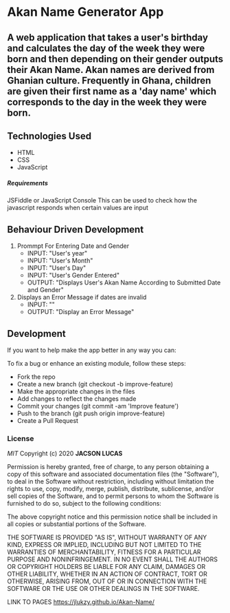 # Akan Name Generator App

## A web application that takes a user's birthday and calculates the day of the week they were born and then depending on their gender outputs their Akan Name. Akan names are derived from Ghanian culture. Frequently in Ghana, children are given their first name as a 'day name' which corresponds to the day in the week they were born.

## Technologies Used

- HTML 
- CSS
- JavaScript

##### Requirements

JSFiddle or JavaScript Console
This can be used to check how the javascript responds when certain values are input
 
## Behaviour Driven Development

1. Prommpt For Entering Date and Gender
   - INPUT: "User's year"
   - INPUT: "User's Month"
   - INPUT: "User's Day"
   - INPUT: "User's Gender Entered"
   - OUTPUT: "Displays User's Akan Name According to Submitted Date and Gender"
2. Displays an Error Message if dates are invalid
   - INPUT: "" 
   - OUTPUT: "Display an Error Message" 

## Development

If you want to help make the app better in any way you can:

To fix a bug or enhance an existing module, follow these steps:
- Fork the repo
- Create a new branch (git checkout -b improve-feature)
- Make the appropriate changes in the files
- Add changes to reflect the changes made
- Commit your changes (git commit -am 'Improve feature')
- Push to the branch (git push origin improve-feature)
- Create a Pull Request

### License

*MIT*
Copyright (c) 2020 **JACSON LUCAS**

Permission is hereby granted, free of charge, to any person obtaining a copy of this software and associated documentation files (the "Software"), to deal in the Software without restriction, including without limitation the rights to use, copy, modify, merge, publish, distribute, sublicense, and/or sell copies of the Software, and to permit persons to whom the Software is furnished to do so, subject to the following conditions:

The above copyright notice and this permission notice shall be included in all copies or substantial portions of the Software.

THE SOFTWARE IS PROVIDED "AS IS", WITHOUT WARRANTY OF ANY KIND, EXPRESS OR IMPLIED, INCLUDING BUT NOT LIMITED TO THE WARRANTIES OF MERCHANTABILITY, FITNESS FOR A PARTICULAR PURPOSE AND NONINFRINGEMENT. IN NO EVENT SHALL THE AUTHORS OR COPYRIGHT HOLDERS BE LIABLE FOR ANY CLAIM, DAMAGES OR OTHER LIABILITY, WHETHER IN AN ACTION OF CONTRACT, TORT OR OTHERWISE, ARISING FROM, OUT OF OR IN CONNECTION WITH THE SOFTWARE OR THE USE OR OTHER DEALINGS IN THE SOFTWARE.

LINK TO PAGES https://jlukzy.github.io/Akan-Name/